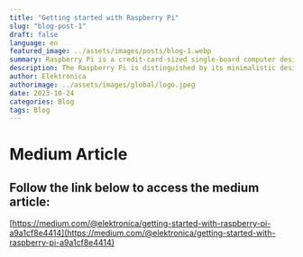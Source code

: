 ```yaml
---
title: "Getting started with Raspberry Pi"
slug: "blog-post-1"
draft: false
language: en
featured_image: ../assets/images/posts/blog-1.webp
summary: Raspberry Pi is a credit-card-sized single-board computer designed for educational and DIY purposes.
description: The Raspberry Pi is distinguished by its minimalistic design, which features a compact form factor with a CPU, RAM, storage, and several communication connectors. Although it commonly runs on a Linux-based operating system like Raspberry Pi OS (formerly known as Raspbian), it can also support other operating systems, improving its usefulness.
author: Elektronica
authorimage: ../assets/images/global/logo.jpeg
date: 2023-10-24
categories: Blog
tags: Blog
---
```

# Medium Article

## Follow the link below to access the medium article:
[https://medium.com/@elektronica/getting-started-with-raspberry-pi-a9a1cf8e4414](https://medium.com/@elektronica/getting-started-with-raspberry-pi-a9a1cf8e4414)
